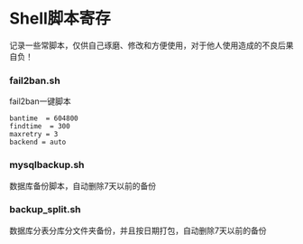 # Shell脚本寄存
记录一些常脚本，仅供自己琢磨、修改和方便使用，对于他人使用造成的不良后果自负！
### fail2ban.sh
fail2ban一键脚本
```
bantime  = 604800
findtime  = 300
maxretry = 3
backend = auto
```
### mysqlbackup.sh
数据库备份脚本，自动删除7天以前的备份

### backup_split.sh
数据库分表分库分文件夹备份，并且按日期打包，自动删除7天以前的备份
